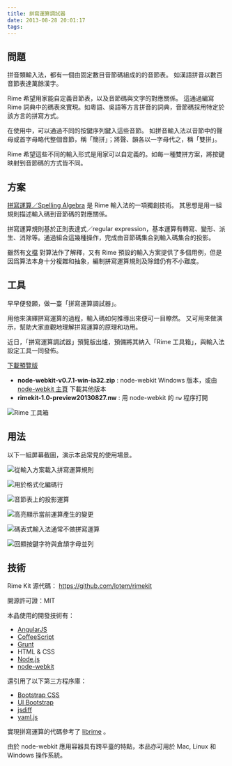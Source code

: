 ```yaml
---
title: 拼寫運算調試器
date: 2013-08-28 20:01:17
tags:
---
```


## 問題

拼音類輸入法，都有一個由固定數目音節碼組成的的音節表。
如漢語拼音以數百音節表達萬餘漢字。

Rime 希望用家能自定義音節表，以及音節碼與文字的對應關係。
這通過編寫 Rime 詞典中的碼表來實現。如粵語、吳語等方言拼音的詞典，音節碼採用特定於該方言的拼寫方式。

在使用中，可以通過不同的按鍵序列鍵入這些音節。
如拼音輸入法以音節中的聲母或首字母略代整個音節，稱「簡拼」；將聲、韻各以一字母代之，稱「雙拼」。

Rime 希望這些不同的輸入形式是用家可以自定義的。如每一種雙拼方案，將按鍵映射到音節碼的方式皆不同。

## 方案

[拼寫運算／Spelling Algebra](../../wiki/SpellingAlgebra.md) 是 Rime 輸入法的一項獨創技術。
其思想是用一組規則描述輸入碼到音節碼的對應關係。

拼寫運算規則基於正則表達式／regular expression，基本運算有轉寫、變形、派生、消除等。通過組合這幾種操作，完成由音節碼集合到輸入碼集合的投影。

雖然有[文檔](../../wiki/SpellingAlgebra.md) 對算法作了解釋，又有 Rime 預設的輸入方案提供了多個用例，但是因爲算法本身十分複雜和抽象，編制拼寫運算規則及除錯仍有不小難度。

## 工具

早早便發願，做一臺「拼寫運算調試器」。

用他來演繹拼寫運算的過程，輸入碼如何推導出來便可一目瞭然。
又可用來做演示，幫助大家直觀地理解拼寫運算的原理和功用。

近日，「拼寫運算調試器」預覽版出爐，預備將其納入「Rime 工具箱」，與輸入法設定工具一同發佈。

<!-- more -->

[下載預覽版](https://pan.baidu.com/share/link?shareid=3588770550&uk=2550415312)

* __node-webkit-v0.7.1-win-ia32.zip__ : node-webkit Windows 版本，或由 [node-webkit 主頁](https://github.com/rogerwang/node-webkit#downloads) 下載其他版本
* __rimekit-1.0-preview20130827.nw__ : 用 node-webkit 的 `nw` 程序打開

![Rime 工具箱](../images/rimekit-00.png)

## 用法

以下一組屏幕截圖，演示本品常見的使用場景。

![從輸入方案載入拼寫運算規則](../images/sadebugger-01.png)

![用於格式化編碼行](../images/sadebugger-02.png)

![音節表上的投影運算](../images/sadebugger-03.png)

![高亮顯示當前運算產生的變更](../images/sadebugger-04.png)

![碼表式輸入法通常不做拼寫運算](../images/sadebugger-05.png)

![回顯按鍵字符與倉頡字母並列](../images/sadebugger-06.png)

## 技術

Rime Kit 源代碼：
https://github.com/lotem/rimekit

開源許可證：MIT

本品使用的開發技術有：

* [AngularJS](https://angularjs.org)
* [CoffeeScript](https://coffeescript.org/)
* [Grunt](https://gruntjs.com/)
* HTML & CSS
* [Node.js](https://nodejs.org/)
* [node-webkit](https://github.com/rogerwang/node-webkit)

還引用了以下第三方程序庫：

* [Bootstrap CSS](https://getbootstrap.com/)
* [UI Bootstrap](https://angular-ui.github.io/bootstrap/)
* [jsdiff](https://github.com/kpdecker/jsdiff)
* [yaml.js](https://github.com/jeremyfa/yaml.js)

實現拼寫運算的代碼參考了 [librime](https://github.com/lotem/librime) 。

由於 node-webkit 應用容器具有跨平臺的特點，本品亦可用於 Mac, Linux 和 Windows 操作系統。
